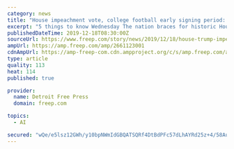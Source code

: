 ```yaml
---
category: news
title: "House impeachment vote, college football early signing period: 5 things to know Wednesday"
excerpt: "5 things to know Wednesday The nation braces for historic House impeachment vote, College Football's Early Signing Period begins and more things to start your Wednesday right. Check out this story on Freep.com: https://www.usatoday.com/story/news/2019/12/18/house-trump-impeachment-vote-christmas-shopping-college-football/2661123001/ A House ..."
publishedDateTime: 2019-12-18T08:30:00Z
sourceUrl: https://www.freep.com/story/news/2019/12/18/house-trump-impeachment-vote-christmas-shopping-college-football/2661123001/
ampUrl: https://amp.freep.com/amp/2661123001
cdnAmpUrl: https://amp-freep-com.cdn.ampproject.org/c/s/amp.freep.com/amp/2661123001
type: article
quality: 113
heat: 114
published: true

provider:
  name: Detroit Free Press
  domain: freep.com

topics:
  - AI

secured: "wQe/e5lsz12GWh/y10bpNWmIdGBQATSQRf4DtBdPFc57dLhAYRd25z+4/58Au54RkfMDKdMk6PD36swudyv/3NiJFmDMG1I6RaQ32gS3v2AJ6Kg0rl/X9Rg2WsGzyyVY7tGn14qM3JcKlSWEpZdebMtjVfwlQCYAKZXFxMYArQEGhLC/yx6Vf2IU52svC2uDPg/aS5Vz9VESB4D93UWnQOZY4CClt3KU9SCDgMn4YPWYDNk1JGgp0aQmr75mSB8Ak1kcsYZQGv5DkDksnLMWrQ==;/tjFQdCM7gzIEfxJ16HWCQ=="
---
```


